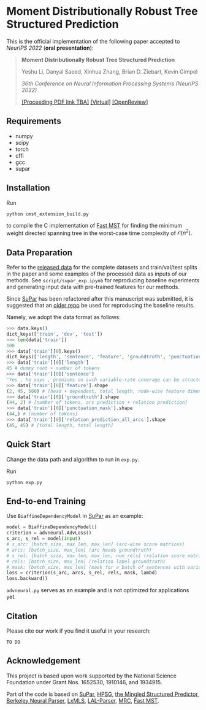# Moment Distributionally Robust Tree Structured Prediction

This is the official implementation of the following paper accepted to *NeurIPS 2022* (**oral presentation**):

> **Moment Distributionally Robust Tree Structured Prediction**
> 
> Yeshu Li, Danyal Saeed, Xinhua Zhang, Brian D. Ziebart, Kevin Gimpel
> 
> *36th Conference on Neural Information Processing Systems (NeurIPS 2022)*
> 
> [[Proceeding PDF link TBA]]() [[Virtual]](https://nips.cc/virtual/2022/poster/54233) [[OpenReview]](https://openreview.net/forum?id=Tq2XqINV1Jz)

## Requirements

- numpy
- scipy
- torch
- cffi
- gcc
- supar

## Installation

Run

```shell
python cmst_extension_build.py
```

to compile the C implementation of [Fast MST](https://github.com/stanojevic/Fast-MST-Algorithm) for finding the minimum weight directed spanning tree in the worst-case time complexity of $\mathcal{O}(n^2)$.

## Data Preparation

Refer to the [released data](https://github.com/DanielLeee/drtreesp/releases/download/data/data.zip) for the complete datasets and train/val/test splits in the paper and some examples of the processed data as inputs of our methods. See `script/supar_exp.ipynb` for reproducing baseline experiments and generating input data with pre-trained features for our methods.

Since [SuPar](https://github.com/yzhangcs/parser) has been refactored after this manuscript was submitted, it is suggested that an [older repo](https://github.com/yzhangcs/parser/tree/d4168ff11fdee9f9c6cef8e25e74f7642d2d4bdf) be used for reproducing the baseline results.

Namely, we adopt the data format as follows:

```Python REPL
>>> data.keys()
dict_keys(['train', 'dev', 'test'])
>>> len(data['train'])
100
>>> data['train'][0].keys()
dict_keys(['length', 'sentence', 'feature', 'groundtruth', 'punctuation_mask', 'relation_prediction_all_arcs'])
>>> data['train'][0]['length']
45 # dummy root + number of tokens
>>> data['train'][0]['sentence']
"Yes , he says , premiums on such variable-rate coverage can be structured to `` vanish '' after a certain period -- but usually only if interest rates stay high enough to generate sufficient cash to cover the annual cost of insurance protection ."
>>> data['train'][0]['feature'].shape
(2, 45, 500) # [head + dependent, total length, node-wise feature dimension]
>>> data['train'][0]['groundtruth'].shape
(44, 2) # [number of tokens, arc prediction + relation prediction]
>>> data['train'][0]['punctuation_mask'].shape
(44,) # [number of tokens]
>>> data['train'][0]['relation_prediction_all_arcs'].shape
(45, 45) # [total length, total length]
```

## Quick Start

Change the data path and algorithm to run in `exp.py`.

Run

```shell
python exp.py
```

## End-to-end Training

Use `BiaffineDependencyModel` in [SuPar](https://github.com/yzhangcs/parser) as an example:

```Python
model = BiaffineDependencyModel()
criterion = advneural.AdvLoss()
s_arc, s_rel = model(input)
# s_arc: [batch_size, max_len, max_len] (arc-wise score matrices)
# arcs: [batch_size, max_len] (arc heads groundtruth)
# s_rel: [batch_size, max_len, max_len, num_rels] (relation score matrices)
# rels: [batch_size, max_len] (relation label groundtruth)
# mask: [batch_size, max_len] (mask for a batch of sentences with various lengths)
loss = criterion(s_arc, arcs, s_rel, rels, mask, lambd)
loss.backward()
```

`advneural.py` serves as an example and is not optimized for applications yet.

## Citation

Please cite our work if you find it useful in your research:

```
TO DO
```

## Acknowledgement

This project is based upon work supported by the National Science Foundation under Grant Nos. 1652530, 1910146, and 1934915.

Part of the code is based on [SuPar](https://github.com/yzhangcs/parser), [HPSG](https://github.com/DoodleJZ/HPSG-Neural-Parser), [the Mingled Structured Predictor](https://github.com/zzsfornlp/zmsp), [Berkeley Neural Parser](https://github.com/nikitakit/self-attentive-parser), [LxMLS](https://github.com/LxMLS/lxmls-toolkit), [LAL-Parser](https://github.com/KhalilMrini/LAL-Parser), [MRC](https://github.com/ShannonAI/mrc-for-dependency-parsing), [Fast MST](https://github.com/stanojevic/Fast-MST-Algorithm).
